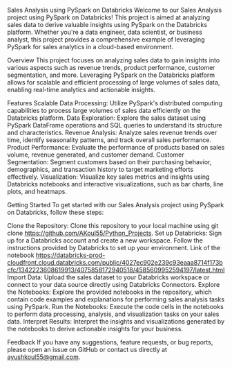 Sales Analysis using PySpark on Databricks
Welcome to our Sales Analysis project using PySpark on Databricks! This project is aimed at analyzing sales data to derive valuable insights using PySpark on the Databricks platform. Whether you're a data engineer, data scientist, or business analyst, this project provides a comprehensive example of leveraging PySpark for sales analytics in a cloud-based environment.


Overview
This project focuses on analyzing sales data to gain insights into various aspects such as revenue trends, product performance, customer segmentation, and more. Leveraging PySpark on the Databricks platform allows for scalable and efficient processing of large volumes of sales data, enabling real-time analytics and actionable insights.


Features
Scalable Data Processing: Utilize PySpark's distributed computing capabilities to process large volumes of sales data efficiently on the Databricks platform.
Data Exploration: Explore the sales dataset using PySpark DataFrame operations and SQL queries to understand its structure and characteristics.
Revenue Analysis: Analyze sales revenue trends over time, identify seasonality patterns, and track overall sales performance.
Product Performance: Evaluate the performance of products based on sales volume, revenue generated, and customer demand.
Customer Segmentation: Segment customers based on their purchasing behavior, demographics, and transaction history to target marketing efforts effectively.
Visualization: Visualize key sales metrics and insights using Databricks notebooks and interactive visualizations, such as bar charts, line plots, and heatmaps.


Getting Started
To get started with our Sales Analysis project using PySpark on Databricks, follow these steps:

Clone the Repository: Clone this repository to your local machine using git clone https://github.com/AKoul55/Python_Projects.
Set up Databricks: Sign up for a Databricks account and create a new workspace. Follow the instructions provided by Databricks to set up your environment.
Link of the notebook https://databricks-prod-cloudfront.cloud.databricks.com/public/4027ec902e239c93eaaa8714f173bcfc/1342223608619913/4075858172940518/4585609952594197/latest.html
Import Data: Upload the sales dataset to your Databricks workspace or connect to your data source directly using Databricks Connectors.
Explore the Notebooks: Explore the provided notebooks in the repository, which contain code examples and explanations for performing sales analysis tasks using PySpark.
Run the Notebooks: Execute the code cells in the notebooks to perform data processing, analysis, and visualization tasks on your sales data.
Interpret Results: Interpret the insights and visualizations generated by the notebooks to derive actionable insights for your business.

Feedback
If you have any suggestions, feature requests, or bug reports, please open an issue on GitHub or contact us directly at ayushkoul55@gmail.com.
